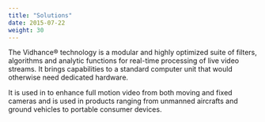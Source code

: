 ```yaml
---
title: "Solutions"
date: 2015-07-22
weight: 30
---
```


The Vidhance® technology is a modular and highly optimized suite of filters, algorithms and analytic functions for real-time processing of live video streams. It brings capabilities to a standard computer unit that would otherwise need dedicated hardware.

It is used in to enhance full motion video from both moving and fixed cameras and is used in products ranging from unmanned aircrafts and ground vehicles to portable consumer devices.
